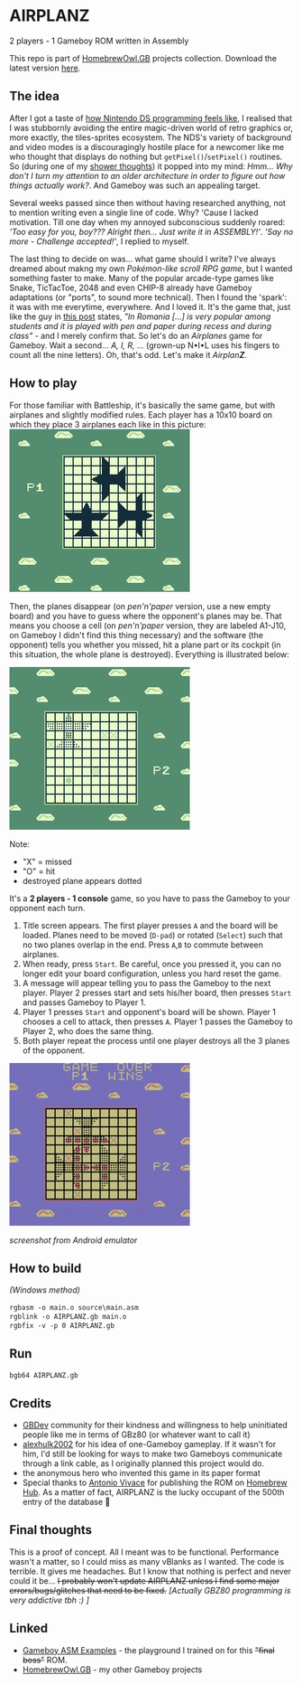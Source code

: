 # AIRPLANZ

2 players - 1 Gameboy ROM written in Assembly

This repo is part of [HomebrewOwl.GB](https://github.com/NotImplementedLife/HomebrewOwl.GB "HomebrewOwl.GB") projects collection. Download the latest version [here](https://github.com/NotImplementedLife/AIRPLANZ/releases/download/1.2/AIRPLANZ_1_2.gb).

## The idea

After I got a taste of [how Nintendo DS programming feels like](https://github.com/NotImplementedLife/FSPDS "one silly project"), I realised that I was stubbornly avoiding the entire magic-driven world of retro graphics or, more exactly, the tiles-sprites ecosystem. The NDS's variety of background and video modes is a discouragingly hostile place for a newcomer like me who thought that displays do nothing but `getPixel()`/`setPixel()` routines. So (during one of my [shower thoughts](https://www.reddit.com/r/Showerthoughts/ "just a meaningless link")) it popped into my mind: _Hmm... Why don't I turn my attention to an older architecture in order to figure out how things actually work?_. And Gameboy was such an appealing target.

Several weeks passed since then without having researched anything, not to mention writing even a single line of code. Why? 'Cause I lacked motivation. Till one day when my annoyed subconscious suddenly roared: _'Too easy for you, boy??? Alright then... Just write it in ASSEMBLY!'_. _'Say no more - Challenge accepted!'_, I replied to myself.

The last thing to decide on was... what game should I write? I've always dreamed about makng my own _Pokémon-like scroll RPG game_, but I wanted something faster to make. Many of the popular arcade-type games like Snake, TicTacToe, 2048 and even CHIP-8 already have Gameboy adaptations (or "ports", to sound more technical). Then I found the 'spark': it was with me everytime, everywhere. And I loved it. It's the game that, just like the guy in [this post](https://boardgamegeek.com/thread/946676/avioane-airplanes-game-battleship "Airplanes game battleship") states, _"In Romania [...] is very popular among students and it is played with pen and paper during recess and during class"_ - and I merely confirm that. So let's do an _Airplanes_ game for Gameboy. Wait a second... _A, I, R, ..._ (grown-up N•I•L uses his fingers to count all the nine letters). Oh, that's odd. Let's make it _Airplan<b>Z</b>_.

## How to play

For those familiar with Battleship, it's basically the same game, but with airplanes and slightly modified rules.
Each player has a 10x10 board on which they place 3 airplanes each like in this picture:
<img src="README_Resources/configuration.png"></img>

Then, the planes disappear (on _pen'n'paper_ version, use a new empty board) and you have to guess where the opponent's planes may be. That means you choose a cell (on _pen'n'paper_ version, they are labeled A1-J10, on Gameboy I didn't find this thing necessary) and the software (the opponent) tells you whether you missed, hit a plane part or its cockpit (in this situation, the whole plane is destroyed). Everything is illustrated below:

<img src="README_Resources/p1turn.png"></img>

Note:
 - "X" = missed
 - "O" = hit
 - destroyed plane appears dotted

It's a <b>2 players - 1 console</b> game, so you have to pass the Gameboy to your opponent each turn.
 1. Title screen appears. The first player presses `A` and the board will be loaded. Planes need to be moved (`D-pad`) or rotated (`Select`) such that no two planes overlap in the end. Press `A`,`B` to commute between airplanes.
 1. When ready, press `Start`. Be careful, once you pressed it, you can no longer edit your board configuration, unless you hard reset the game.
 1. A message will appear telling you to pass the Gameboy to the next player. Player 2 presses start and sets his/her board, then presses `Start` and passes Gameboy to Player 1. 
 1. Player 1 presses `Start` and opponent's board will be shown. Player 1 chooses a cell to attack, then presses `A`. Player 1 passes the Gameboy to Player 2, who does the same thing. 
 1. Both player repeat the process  until one player destroys all the 3 planes of the opponent.

 <img src="README_Resources/p1win.jpg"></img>

 _screenshot from Android emulator_
 

## How to build

_(Windows method)_

```
rgbasm -o main.o source\main.asm
rgblink -o AIRPLANZ.gb main.o
rgbfix -v -p 0 AIRPLANZ.gb
```

## Run

```
bgb64 AIRPLANZ.gb
```

## Credits

 - [GBDev](https://gbdev.io/ "GBDev") community for their kindness and willingness to help uninitiated people like me in terms of GBz80 (or whatever want to call it)
 - [alexhulk2002](https://github.com/alexhulk2002 "alexhulk202") for his idea of one-Gameboy gameplay. If it wasn't for him, I'd still be looking for ways to make two Gameboys communicate through a link cable, as I originally planned this project would do.
 - the anonymous hero who invented this game in its paper format
 - Special thanks to [Antonio Vivace](https://github.com/avivace "avivace") for publishing the ROM on [Homebrew Hub](https://hh.gbdev.io/game/AIRPLANZ). As a matter of fact, AIRPLANZ is the lucky occupant of the 500th entry of the database 🎉

## Final thoughts

This is a proof of concept. All I meant was to be functional. Performance wasn't a matter, so I could miss as many vBlanks as I wanted. The code is terrible. It gives me headaches. But I know that nothing is perfect and never could it be... ~~I probably won't update AIRPLANZ unless I find some major errors/bugs/glitches that need to be fixed.~~ _[Actually GBZ80 programming is very addictive tbh :) ]_

## Linked

- [Gameboy ASM Examples](https://github.com/NotImplementedLife/Gameboy-ASM-Examples) - the playground I trained on for this ~~"final boss"~~ ROM.
- [HomebrewOwl.GB](https://github.com/NotImplementedLife/HomebrewOwl.GB "HomebrewOwl.GB") - my other Gameboy projects
